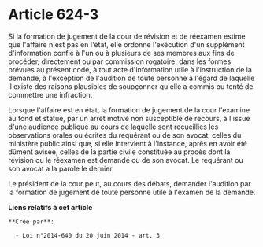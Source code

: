 # Article 624-3

Si la formation de jugement de la cour de révision et de réexamen estime que l'affaire n'est pas en l'état, elle ordonne
l'exécution d'un supplément d'information confié à l'un ou à plusieurs de ses membres aux fins de procéder, directement ou
par commission rogatoire, dans les formes prévues au présent code, à tout acte d'information utile à l'instruction de la
demande, à l'exception de l'audition de toute personne à l'égard de laquelle il existe des raisons plausibles de soupçonner
qu'elle a commis ou tenté de commettre une infraction. 

Lorsque l'affaire est en état, la formation de jugement de la cour l'examine au fond et statue, par un arrêt motivé non
susceptible de recours, à l'issue d'une audience publique au cours de laquelle sont recueillies les observations orales ou
écrites du requérant ou de son avocat, celles du ministère public ainsi que, si elle intervient à l'instance, après en avoir
été dûment avisée, celles de la partie civile constituée au procès dont la révision ou le réexamen est demandé ou de son
avocat. Le requérant ou son avocat a la parole le dernier. 

Le président de la cour peut, au cours des débats, demander l'audition par la formation de jugement de toute personne utile à
l'examen de la demande.

**Liens relatifs à cet article**

	**Créé par**:

	  - Loi n°2014-640 du 20 juin 2014 - art. 3
